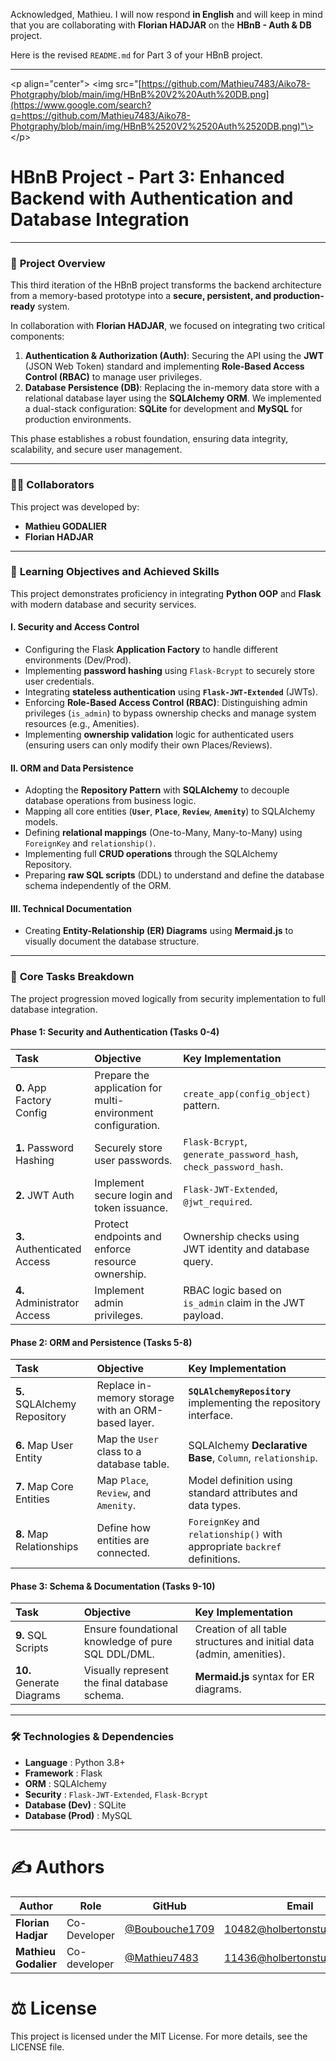 Acknowledged, Mathieu. I will now respond **in English** and will keep in mind that you are collaborating with **Florian HADJAR** on the **HBnB - Auth & DB** project.

Here is the revised `README.md` for Part 3 of your HBnB project.

-----

\<p align="center"\>
\<img src="[https://github.com/Mathieu7483/Aiko78-Photgraphy/blob/main/img/HBnB%20V2%20Auth%20DB.png](https://www.google.com/search?q=https://github.com/Mathieu7483/Aiko78-Photgraphy/blob/main/img/HBnB%2520V2%2520Auth%2520DB.png)"\>
\</p\>

# HBnB Project - Part 3: Enhanced Backend with Authentication and Database Integration

-----

### 📝 **Project Overview**

This third iteration of the HBnB project transforms the backend architecture from a memory-based prototype into a **secure, persistent, and production-ready** system.

In collaboration with **Florian HADJAR**, we focused on integrating two critical components:

1.  **Authentication & Authorization (Auth)**: Securing the API using the **JWT** (JSON Web Token) standard and implementing **Role-Based Access Control (RBAC)** to manage user privileges.
2.  **Database Persistence (DB)**: Replacing the in-memory data store with a relational database layer using the **SQLAlchemy ORM**. We implemented a dual-stack configuration: **SQLite** for development and **MySQL** for production environments.

This phase establishes a robust foundation, ensuring data integrity, scalability, and secure user management.

-----

### 🧑‍💻 **Collaborators**

This project was developed by:

  * **Mathieu GODALIER**
  * **Florian HADJAR**

-----

### 🎯 **Learning Objectives and Achieved Skills**

This project demonstrates proficiency in integrating **Python OOP** and **Flask** with modern database and security services.

#### **I. Security and Access Control**

  * Configuring the Flask **Application Factory** to handle different environments (Dev/Prod).
  * Implementing **password hashing** using `Flask-Bcrypt` to securely store user credentials.
  * Integrating **stateless authentication** using **`Flask-JWT-Extended`** (JWTs).
  * Enforcing **Role-Based Access Control (RBAC)**: Distinguishing admin privileges (`is_admin`) to bypass ownership checks and manage system resources (e.g., Amenities).
  * Implementing **ownership validation** logic for authenticated users (ensuring users can only modify their own Places/Reviews).

#### **II. ORM and Data Persistence**

  * Adopting the **Repository Pattern** with **SQLAlchemy** to decouple database operations from business logic.
  * Mapping all core entities (**`User`**, **`Place`**, **`Review`**, **`Amenity`**) to SQLAlchemy models.
  * Defining **relational mappings** (One-to-Many, Many-to-Many) using `ForeignKey` and `relationship()`.
  * Implementing full **CRUD operations** through the SQLAlchemy Repository.
  * Preparing **raw SQL scripts** (DDL) to understand and define the database schema independently of the ORM.

#### **III. Technical Documentation**

  * Creating **Entity-Relationship (ER) Diagrams** using **Mermaid.js** to visually document the database structure.

-----

### 📁 **Core Tasks Breakdown**

The project progression moved logically from security implementation to full database integration.

#### **Phase 1: Security and Authentication (Tasks 0-4)**

| Task | Objective | Key Implementation |
| :--- | :--- | :--- |
| **0.** App Factory Config | Prepare the application for multi-environment configuration. | `create_app(config_object)` pattern. |
| **1.** Password Hashing | Securely store user passwords. | `Flask-Bcrypt`, `generate_password_hash`, `check_password_hash`. |
| **2.** JWT Auth | Implement secure login and token issuance. | `Flask-JWT-Extended`, `@jwt_required`. |
| **3.** Authenticated Access | Protect endpoints and enforce resource ownership. | Ownership checks using JWT identity and database query. |
| **4.** Administrator Access | Implement admin privileges. | RBAC logic based on `is_admin` claim in the JWT payload. |

#### **Phase 2: ORM and Persistence (Tasks 5-8)**

| Task | Objective | Key Implementation |
| :--- | :--- | :--- |
| **5.** SQLAlchemy Repository | Replace in-memory storage with an ORM-based layer. | **`SQLAlchemyRepository`** implementing the repository interface. |
| **6.** Map User Entity | Map the `User` class to a database table. | SQLAlchemy **Declarative Base**, `Column`, `relationship`. |
| **7.** Map Core Entities | Map `Place`, `Review`, and `Amenity`. | Model definition using standard attributes and data types. |
| **8.** Map Relationships | Define how entities are connected. | `ForeignKey` and `relationship()` with appropriate `backref` definitions. |

#### **Phase 3: Schema & Documentation (Tasks 9-10)**

| Task | Objective | Key Implementation |
| :--- | :--- | :--- |
| **9.** SQL Scripts | Ensure foundational knowledge of pure SQL DDL/DML. | Creation of all table structures and initial data (admin, amenities). |
| **10.** Generate Diagrams | Visually represent the final database schema. | **Mermaid.js** syntax for ER diagrams. |

-----

### 🛠️ **Technologies & Dependencies**

  * **Language** : Python 3.8+
  * **Framework** : Flask
  * **ORM** : SQLAlchemy
  * **Security** : `Flask-JWT-Extended`, `Flask-Bcrypt`
  * **Database (Dev)** : SQLite
  * **Database (Prod)** : MySQL

-----

# ✍️ Authors

<div align="center">

| Author | Role | GitHub | Email |
|--------|------|--------|-------|
| **Florian Hadjar** | Co-Developer | [@Boubouche1709](https://github.com/Boubouche1709) | 10482@holbertonstudents.com |
| **Mathieu Godalier** | Co-developer | [@Mathieu7483](https://github.com/Mathieu7483) | 11436@holbertonstudents.com |
</div>

# ⚖️ License
This project is licensed under the MIT License. For more details, see the LICENSE file.